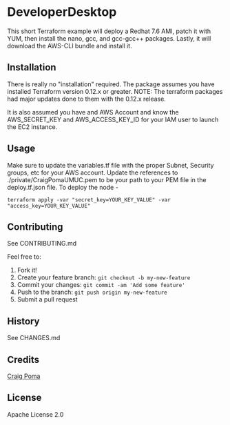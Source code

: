 # DeveloperDesktop

This short Terraform example will deploy a Redhat 7.6 AMI, patch it with YUM, then install the nano, gcc, and gcc-gcc++ packages. Lastly, it will download the AWS-CLI bundle and install it.

## Installation

There is really no "installation" required. The package assumes you have installed Terraform version 0.12.x or greater. NOTE: The terraform packages had major updates done to them with the 0.12.x release. 

It is also assumed you have and AWS Account and know the AWS_SECRET_KEY and AWS_ACCESS_KEY_ID for your IAM user to launch the EC2 instance.

## Usage
Make sure to update the variables.tf file with the proper Subnet, Security groups, etc for your AWS account.
Update the references to ./private/CraigPomaUMUC.pem to be your path to your PEM file in the deploy.tf.json file.
To deploy the node - 
```
terraform apply -var "secret_key=YOUR_KEY_VALUE" -var "access_key=YOUR_KEY_VALUE"
```

## Contributing

See CONTRIBUTING.md

Feel free to:
1. Fork it!
2. Create your feature branch: `git checkout -b my-new-feature`
3. Commit your changes: `git commit -am 'Add some feature'`
4. Push to the branch: `git push origin my-new-feature`
5. Submit a pull request 

## History
See CHANGES.md

## Credits
[Craig Poma](https://github.com/cpoma)

## License
Apache License 2.0
